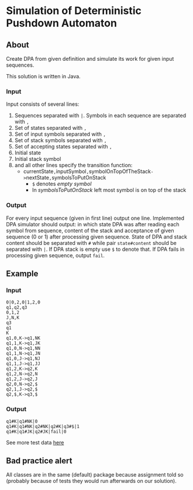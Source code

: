 # Simulation of Deterministic Pushdown Automaton

## About

Create DPA from given definition and simulate its work for given input sequences. 

This solution is written in Java.

### Input

Input consists of several lines:

1. Sequences separated with `|`. Symbols in each sequence are separated with `,`
2. Set of states separated with `,`
3. Set of input symbols separated with `,`
4. Set of stack symbols separated with `,`
5. Set of accepting states separated with `,`
6. Initial state
7. Initial stack symbol
8. and all other lines specify the transition function:
	* currentState`,`inputSymbol`,`symbolOnTopOfTheStack`->`nextState`,`symbolsToPutOnStack
		* `$` denotes *empty symbol*
		* In *symbolsToPutOnStack* left most symbol is on top of the stack

### Output

For every input sequence (given in first line) output one line. Implemented DPA simulator should output: in which state DPA was after reading each symbol from sequence, content of the stack and acceptance of given sequence (0 or 1) after processing given sequence. State of DPA and stack content should be separated with `#` while pair `state#content` should be separated with `|`. If DPA stack is empty use `$` to denote that. If DPA fails in processing given sequence, output `fail`.

## Example

### Input

	0|0,2,0|1,2,0
	q1,q2,q3
	0,1,2
	J,N,K
	q3
	q1
	K
	q1,0,K->q1,NK
	q1,1,K->q1,JK
	q1,0,N->q1,NN
	q1,1,N->q1,JN
	q1,0,J->q1,NJ
	q1,1,J->q1,JJ
	q1,2,K->q2,K
	q1,2,N->q2,N
	q1,2,J->q2,J
	q2,0,N->q2,$
	q2,1,J->q2,$
	q2,$,K->q3,$

### Output

	q1#K|q1#NK|0
	q1#K|q1#NK|q2#NK|q2#K|q3#$|1
	q1#K|q1#JK|q2#JK|fail|0

See more test data [here](https://github.com/hermanzdosilovic/utr/tree/master/lab-3/test/SimPa)

## Bad practice alert

All classes are in the same (default) package because assignment told so (probably because of tests they would run afterwards on our solution).
